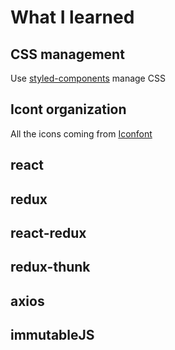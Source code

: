 # What I learned

## CSS management

Use [styled-components](https://www.styled-components.com/) manage CSS

## Icont organization
All the icons coming from [Iconfont](https://www.iconfont.cn/)

## react

## redux

## react-redux

## redux-thunk

## axios

## immutableJS
